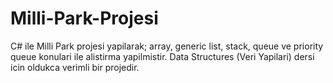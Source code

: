 # Milli-Park-Projesi
C# ile Milli Park projesi yapilarak; array, generic list, stack, queue ve priority queue konulari ile alistirma yapilmistir. Data Structures (Veri Yapilari) dersi icin oldukca verimli bir projedir. 

